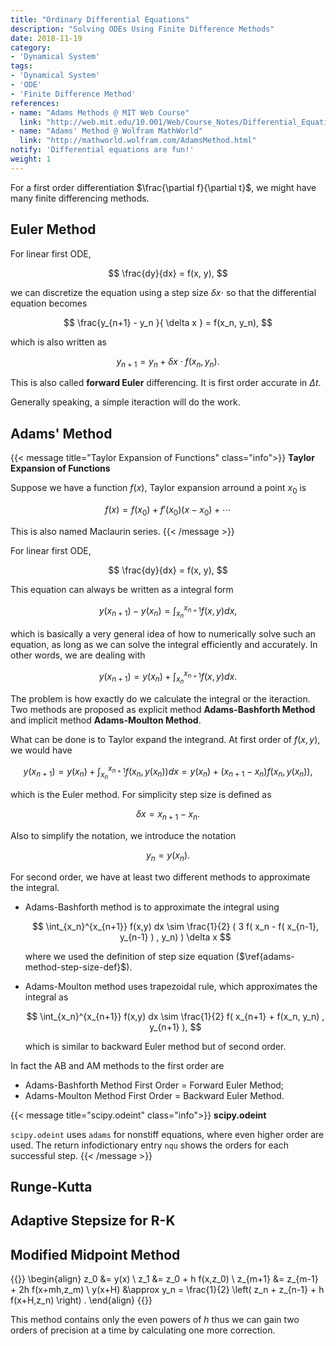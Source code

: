 ```yaml
---
title: "Ordinary Differential Equations"
description: "Solving ODEs Using Finite Difference Methods"
date: 2018-11-19
category:
- 'Dynamical System'
tags:
- 'Dynamical System'
- 'ODE'
- 'Finite Difference Method'
references:
- name: "Adams Methods @ MIT Web Course"
  link: "http://web.mit.edu/10.001/Web/Course_Notes/Differential_Equations_Notes/node6.html"
- name: "Adams' Method @ Wolfram MathWorld"
  link: "http://mathworld.wolfram.com/AdamsMethod.html"
notify: 'Differential equations are fun!'
weight: 1
---
```


For a first order differentiation $\frac{\partial f}{\partial t}$, we might have many finite differencing methods.


## Euler Method

For linear first ODE,

$$
\frac{dy}{dx} = f(x, y),
$$

we can discretize the equation using a step size $\delta x \cdot$ so that the differential equation becomes

$$
\frac{y_{n+1} - y_n }{ \delta x } = f(x_n, y_n),
$$

which is also written as

$$
y_{n+1} = y_n + \delta x \cdot  f(x_n, y_n).
\label{euler-method-discretized-form-y-n-plus-1}
$$


This is also called **forward Euler** differencing. It is first order accurate in $\Delta t$.

Generally speaking, a simple iteraction will do the work.



## Adams' Method



{{< message title="Taylor Expansion of Functions" class="info">}}
**Taylor Expansion of Functions**

Suppose we have a function $f(x)$, Taylor expansion arround a point $x_0$ is

$$
f(x) = f(x_0) + f'(x_0) (x - x_0) + \cdots
$$

This is also named Maclaurin series.
{{< /message >}}

For linear first ODE,

$$
\frac{dy}{dx} = f(x, y),
$$


This equation can always be written as a integral form

$$
y(x_{n+1}) - y(x_n) = \int_{x_n}^{x_{n+1}} f(x,y) dx,
$$

which is basically a very general idea of how to numerically solve such an equation, as long as we can solve the integral efficiently and accurately. In other words, we are dealing with

$$
y(x_{n+1}) =  y(x_n) + \int_{x_n}^{x_{n+1}} f(x,y) dx.
$$


The problem is how exactly do we calculate the integral or the iteraction. Two methods are proposed as explicit method **Adams-Bashforth Method** and implicit method **Adams-Moulton Method**.


What can be done is to Taylor expand the integrand. At first order of $f(x,y)$, we would have

$$
y(x_{n+1}) = y(x_n) + \int_{x_n}^{x_{n+1}} f(x_{n},y(x_n)) dx =  y(x_n) +(x_{n+1}- x_n) f(x_{n},y(x_n)) ,
$$

which is the Euler method. For simplicity step size is defined as

$$
\begin{equation}
\delta x = x_{n+1}- x_n.
\label{adams-method-step-size-def}
\end{equation}
$$

Also to simplify the notation, we introduce the notation

$$
y_n = y(x_n).
$$


For second order, we have at least two different methods to approximate the integral.


- Adams-Bashforth method is to approximate the integral using

  $$
  \int_{x_n}^{x_{n+1}} f(x,y) dx \sim \frac{1}{2} ( 3 f( x_n - f( x_{n-1}, y_{n-1} ) , y_n) ) \delta x
  $$

  where we used the definition of step size equation ($\ref{adams-method-step-size-def}$).


- Adams-Moulton method uses trapezoidal rule, which approximates the integral as

  $$
  \int_{x_n}^{x_{n+1}} f(x,y) dx \sim \frac{1}{2} f( x_{n+1} + f(x_n, y_n) , y_{n+1} ),
  $$

  which is similar to backward Euler method but of second order.


In fact the AB and AM methods to the first order are

- Adams-Bashforth Method First Order = Forward Euler Method;
- Adams-Moulton Method First Order = Backward Euler Method.


{{< message title="scipy.odeint" class="info">}}
**scipy.odeint**

`scipy.odeint` uses `adams` for nonstiff equations, where even higher order are used. The return infodictionary entry `nqu` shows the orders for each successful step.
{{< /message >}}


## Runge-Kutta

## Adaptive Stepsize for R-K


## Modified Midpoint Method

{{<m>}}
\begin{align}
   z_0 &= y(x) \\
   z_1 &= z_0 + h f(x,z_0) \\
   z_{m+1} &= z_{m-1} + 2h f(x+mh,z_m) \\
   y(x+H) &\approx y_n = \frac{1}{2} \left( z_n + z_{n-1} + h f(x+H,z_n) \right) .
\end{align}
{{</m>}}


This method contains only the even powers of $h$ thus we can gain two orders of precision at a time by calculating one more correction.
